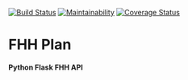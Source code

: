 [![Build Status](https://travis-ci.org/Bonifase/FHH.svg?branch=master)](https://travis-ci.org/Bonifase/FHH) [![Maintainability](https://api.codeclimate.com/v1/badges/227a4fc8f8d6875c384d/maintainability)](https://codeclimate.com/github/Bonifase/Workout-backend/maintainability) [![Coverage Status](https://coveralls.io/repos/github/Bonifase/FHH/badge.svg?branch=ft-user-profile)](https://coveralls.io/github/Bonifase/FHH?branch=ft-user-profile)
# FHH Plan 

#### Python Flask FHH API 